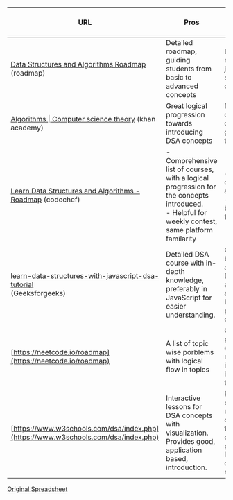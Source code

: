 | URL                                                                                                                                                        | Pros                                                                                                                                                 | Cons                                                                                                 | Types of Resources Provided                         |
| ---------------------------------------------------------------------------------------------------------------------------------------------------------- | ---------------------------------------------------------------------------------------------------------------------------------------------------- | ---------------------------------------------------------------------------------------------------- | --------------------------------------------------- |
| [Data Structures and Algorithms Roadmap](https://roadmap.sh/datastructures-and-algorithms) (roadmap)                                                       | Detailed roadmap, guiding students from basic to advanced concepts                                                                                   | Lots of resources are just prefilled search queries                                                  | Roadmap, links to blogs, videos and prefilled seach |
| [Algorithms \| Computer science theory](https://www.khanacademy.org/computing/computer-science/algorithms) (khan academy)                                  | Great logical progression towards introducing DSA concepts                                                                                           | Not a complete DSA course, but a good platform to build upon                                         | Videos, challenges, reading                         |
| [Learn Data Structures and Algorithms - Roadmap](https://www.codechef.com/roadmap/data-structures-and-algorithms) (codechef)                               | \- Comprehensive list of courses, with a logical progression for the concepts introduced.<br>\- Helpful for weekly contest, same platform familarity | \- Only coding challenges and reading<br>\- Not beginner friendly?                                   | Coding Challenges, reading                          |
| [learn-data-structures-with-javascript-dsa-tutorial<br>](https://www.geeksforgeeks.org/learn-data-structures-with-javascript-dsa-tutorial/)(Geeksforgeeks) | Detailed DSA course with in-depth knowledge, preferably in JavaScript for easier understanding.                                                      | Covering all basic and advanced DSA topics, although advanced DSA is not part of our curriculum.     | reading, solved problems                            |
| [https://neetcode.io/roadmap](https://neetcode.io/roadmap)                                                                                                 | A list of topic wise porblems with logical flow in topics                                                                                            | Only selected problems for each pattern, might not be ideal to introduce topics.                     | Coding Challenges                                   |
| [https://www.w3schools.com/dsa/index.php](https://www.w3schools.com/dsa/index.php)                                                                         | Interactive lessons for DSA concepts with visualization. Provides good, application based, introduction.                                             | Requires some understanding of fundamentals of any programming language and concepts like recursion. | reading, interactive coding practice.               |


[Original Spreadsheet](https://docs.google.com/spreadsheets/d/1dczcXNuV8r64UR_3lsAGPtK5SRd7xGbHPNiQ5BJZSVU/edit?gid=0#gid=0)
